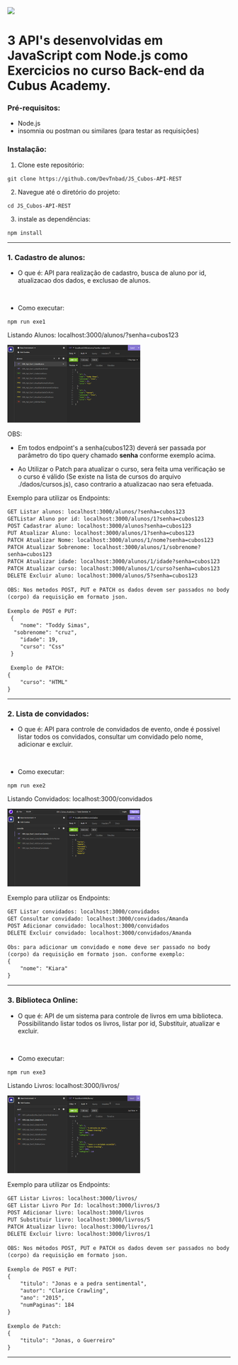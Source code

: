 ![](https://i.imgur.com/xG74tOh.png)

# 3 API's desenvolvidas em JavaScript com Node.js como Exercicios no curso Back-end da Cubus Academy.

### Pré-requisitos:
- Node.js
- insomnia ou postman ou similares (para testar as requisições)

### Instalação:
1. Clone este repositório:
```
git clone https://github.com/DevTnbad/JS_Cubos-API-REST
```
2. Navegue até o diretório do projeto: 
```
cd JS_Cubos-API-REST
```
3. instale as dependências:
```
npm install
```

---
### 1. Cadastro de alunos:

- O que é: 
API para realização de cadastro, busca de aluno por id, atualizacao dos dados, e exclusao de alunos.
<br>

- Como executar:
```
npm run exe1
```
Listando Alunos: localhost:3000/alunos/?senha=cubos123 
<p>
<img width="300" src=prints/listaAlunos.png>
</p>
OBS:
 
- Em todos endpoint's a senha(cubos123) deverá ser passada por parâmetro do tipo query chamado 
**senha** conforme exemplo acima.

- Ao Utilizar o Patch para atualizar o curso, sera feita uma verificação se o curso é válido (Se existe na lista de cursos do arquivo ./dados/cursos.js), caso contrario a atualizacao nao sera efetuada.

Exemplo para utilizar os Endpoints:
```
GET Listar alunos: localhost:3000/alunos/?senha=cubos123
GETListar Aluno por id: localhost:3000/alunos/1?senha=cubos123
POST Cadastrar aluno: localhost:3000/alunos?senha=cubos123
PUT Atualizar Aluno: localhost:3000/alunos/1?senha=cubos123
PATCH Atualizar Nome: localhost:3000/alunos/1/nome?senha=cubos123
PATCH Atualizar Sobrenome: localhost:3000/alunos/1/sobrenome?senha=cubos123
PATCH Atualizar idade: localhost:3000/alunos/1/idade?senha=cubos123
PATCH Atualizar curso: localhost:3000/alunos/1/curso?senha=cubos123
DELETE Excluir aluno: localhost:3000/alunos/5?senha=cubos123

OBS: Nos metodos POST, PUT e PATCH os dados devem ser passados no body (corpo) da requisição em formato json.

Exemplo de POST e PUT:
 {
	"nome": "Toddy Simas",
  "sobrenome": "cruz",
	"idade": 19,
	"curso": "Css"
 }

 Exemplo de PATCH:
{
	"curso": "HTML"
}
```

<hr>

### 2. Lista de convidados:

- O que é: 
API para controle de convidados de evento, onde é possivel listar todos os convidados, consultar um convidado pelo nome, adicionar e excluir.
<br>

- Como executar:
```
npm run exe2
```
Listando Convidados: localhost:3000/convidados
<p>
<img width="300" src=prints/listaConvidados.png>
</p>

Exemplo para utilizar os Endpoints:
```
GET Listar convidados: localhost:3000/convidados
GET Consultar convidado: localhost:3000/convidados/Amanda
POST Adicionar convidado: localhost:3000/convidados 
DELETE Excluir convidado: localhost:3000/convidados/Amanda

Obs: para adicionar um convidado e nome deve ser passado no body (corpo) da requisição em formato json. conforme exemplo: 
{
	"nome": "Kiara"
}
```

---
### 3. Biblioteca Online:

- O que é: 
API de um sistema para controle de livros em uma biblioteca. Possibilitando listar todos os livros, listar por id, Substituir, atualizar e excluir.
<br>

- Como executar:
```
npm run exe3
```
Listando Livros: localhost:3000/livros/
<p>
<img width="300" src=prints/listaLivros.png> 
</p>

Exemplo para utilizar os Endpoints:
```
GET Listar Livros: localhost:3000/livros/
GET Listar Livro Por Id: localhost:3000/livros/3
POST Adicionar livro: localhost:3000/livros
PUT Substituir livro: localhost:3000/livros/5
PATCH Atualizar livro: localhost:3000/livros/1
DELETE Excluir livro: localhost:3000/livros/1

OBS: Nos métodos POST, PUT e PATCH os dados devem ser passados no body (corpo) da requisição em formato json. 

Exemplo de POST e PUT: 
{
	"titulo": "Jonas e a pedra sentimental",
	"autor": "Clarice Crawling",
	"ano": "2015",
	"numPaginas": 184
}

Exemplo de Patch: 
{
	"titulo": "Jonas, o Guerreiro"
}
```
---
